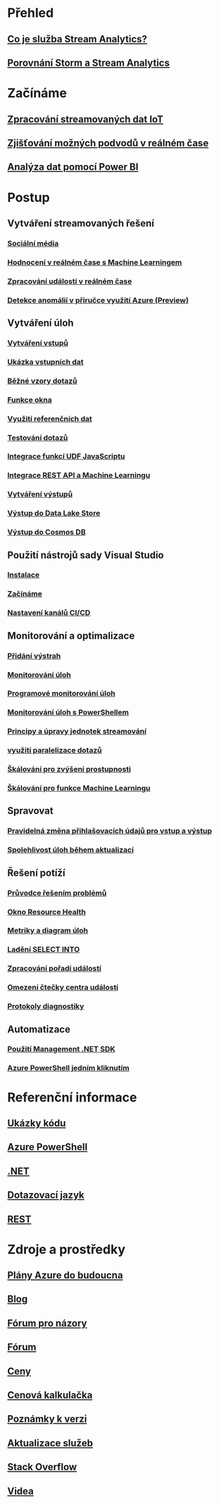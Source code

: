 # Přehled
## [Co je služba Stream Analytics?](stream-analytics-introduction.md)
## [Porovnání Storm a Stream Analytics](stream-analytics-comparison-storm.md)

# Začínáme
## [Zpracování streamovaných dat IoT](stream-analytics-get-started-with-azure-stream-analytics-to-process-data-from-iot-devices.md)
## [Zjišťování možných podvodů v reálném čase](stream-analytics-real-time-fraud-detection.md)
## [Analýza dat pomocí Power BI](stream-analytics-power-bi-dashboard.md)

# Postup

## Vytváření streamovaných řešení
### [Sociální média](stream-analytics-twitter-sentiment-analysis-trends.md)
### [Hodnocení v reálném čase s Machine Learningem](stream-analytics-machine-learning-integration-tutorial.md)
### [Zpracování událostí v reálném čase](stream-analytics-real-time-event-processing-reference-architecture.md)
### [Detekce anomálií v příručce využití Azure (Preview)](stream-analytics-machine-learning-anomaly-detection.md)

## Vytváření úloh
### [Vytváření vstupů](stream-analytics-define-inputs.md)
### [Ukázka vstupních dat](stream-analytics-sample-data-input.md)
### [Běžné vzory dotazů](stream-analytics-stream-analytics-query-patterns.md)
### [Funkce okna](stream-analytics-window-functions.md)
### [Využití referenčních dat](stream-analytics-use-reference-data.md)
### [Testování dotazů](stream-analytics-test-query.md)
### [Integrace funkcí UDF JavaScriptu](stream-analytics-javascript-user-defined-functions.md)
### [Integrace REST API a Machine Learningu](stream-analytics-how-to-configure-azure-machine-learning-endpoints-in-stream-analytics.md)
### [Vytváření výstupů](stream-analytics-define-outputs.md)
### [Výstup do Data Lake Store](stream-analytics-data-lake-output.md)
### [Výstup do Cosmos DB](stream-analytics-documentdb-output.md)

## Použití nástrojů sady Visual Studio
### [Instalace](stream-analytics-tools-for-visual-studio-install.md)
### [Začínáme](stream-analytics-tools-for-visual-studio.md)
### [Nastavení kanálů CI/CD](stream-analytics-tools-for-visual-studio-cicd.md)

## Monitorování a optimalizace
### [Přidání výstrah](stream-analytics-set-up-alerts.md)
### [Monitorování úloh](stream-analytics-monitoring.md)
### [Programové monitorování úloh](stream-analytics-monitor-jobs.md)
### [Monitorování úloh s PowerShellem](stream-analytics-monitor-and-manage-jobs-use-powershell.md)
### [Principy a úpravy jednotek streamování](stream-analytics-streaming-unit-consumption.md)
### [využití paralelizace dotazů](stream-analytics-parallelization.md)
### [Škálování pro zvýšení prostupnosti](stream-analytics-scale-jobs.md)
### [Škálování pro funkce Machine Learningu](stream-analytics-scale-with-machine-learning-functions.md)

## Spravovat
### [Pravidelná změna přihlašovacích údajů pro vstup a výstup](stream-analytics-login-credentials-inputs-outputs.md)
### [Spolehlivost úloh během aktualizací](stream-analytics-job-reliability.md)

## Řešení potíží
### [Průvodce řešením problémů](stream-analytics-troubleshooting-guide.md)
### [Okno Resource Health](stream-analytics-resource-health.md)
### [Metriky a diagram úloh](stream-analytics-job-diagram-with-metrics.md)
### [Ladění SELECT INTO](stream-analytics-select-into.md)
### [Zpracování pořadí událostí](stream-analytics-out-of-order-and-late-events.md)
### [Omezení čtečky centra událostí](stream-analytics-event-hub-consumer-groups.md)
### [Protokoly diagnostiky](stream-analytics-job-diagnostic-logs.md)

## Automatizace
### [Použití Management .NET SDK](stream-analytics-dotnet-management-sdk.md)
### [Azure PowerShell jedním kliknutím](https://github.com/Azure/azure-stream-analytics/tree/master/Samples/ASAOneClick)

# Referenční informace
## [Ukázky kódu](https://azure.microsoft.com/en-us/resources/samples/?service=stream-analytics)
## [Azure PowerShell](/powershell/module/azurerm.streamanalytics)
## [.NET](/dotnet/api/microsoft.azure.management.streamanalytics)
## [Dotazovací jazyk](https://msdn.microsoft.com/library/azure/dn834998)
## [REST](/rest/api/streamanalytics)

# Zdroje a prostředky
## [Plány Azure do budoucna](https://azure.microsoft.com/roadmap/)
## [Blog](http://blogs.msdn.com/b/streamanalytics/)
## [Fórum pro názory](http://feedback.azure.com/forums/270577-azure-stream-analytics)
## [Fórum](https://social.msdn.microsoft.com/Forums/en-US/home?forum=AzureStreamAnalytics)
## [Ceny](https://azure.microsoft.com/pricing/details/stream-analytics/)
## [ Cenová kalkulačka](https://azure.microsoft.com/pricing/calculator/)
## [Poznámky k verzi](stream-analytics-release-notes.md)
## [Aktualizace služeb](https://azure.microsoft.com/updates/?product=stream-analytics)
## [Stack Overflow](http://stackoverflow.com/questions/tagged/azure-stream-analytics)
## [Videa](https://azure.microsoft.com/documentation/videos/index/?services=stream-analytics)
